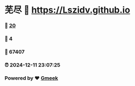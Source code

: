 # 芜尽 :link: https://Lszidv.github.io 
### :page_facing_up: [20](https://Lszidv.github.io/tag.html) 
### :speech_balloon: 4 
### :hibiscus: 67407 
### :alarm_clock: 2024-12-11 23:07:25 
### Powered by :heart: [Gmeek](https://github.com/Meekdai/Gmeek)
